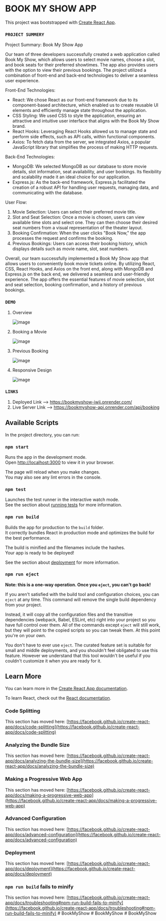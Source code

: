 # BOOK MY SHOW APP

This project was bootstrapped with [Create React App](https://github.com/facebook/create-react-app).

### `PROJECT SUMMERY`

  Project Summary: Book My Show App

Our team of three developers successfully created a web application called Book My Show, which allows users to select movie names, choose a slot, and book seats for their preferred showtimes. The app also provides users with the option to view their previous bookings. The project utilized a combination of front-end and back-end technologies to deliver a seamless user experience.

Front-End Technologies:
- React: We chose React as our front-end framework due to its component-based architecture, which enabled us to create reusable UI elements and efficiently manage state throughout the application.
- CSS Styling: We used CSS to style the application, ensuring an attractive and intuitive user interface that aligns with the Book My Show brand.
- React Hooks: Leveraging React Hooks allowed us to manage state and perform side effects, such as API calls, within functional components.
- Axios: To fetch data from the server, we integrated Axios, a popular JavaScript library that simplifies the process of making HTTP requests.

Back-End Technologies:
- MongoDB: We selected MongoDB as our database to store movie details, slot information, seat availability, and user bookings. Its flexibility and scalability made it an ideal choice for our application.
- Express.js: As the back-end framework, Express.js facilitated the creation of a robust API for handling user requests, managing data, and communicating with the database.

User Flow:
1. Movie Selection: Users can select their preferred movie title.
2. Slot and Seat Selection: Once a movie is chosen, users can view available time slots and select one. They can then choose their desired seat numbers from a visual representation of the theater layout.
3. Booking Confirmation: When the user clicks "Book Now," the app processes the request and confirms the booking.
4. Previous Bookings: Users can access their booking history, which displays details such as movie name, slot, seat numbers.

Overall, our team successfully implemented a Book My Show app that allows users to conveniently book movie tickets online. By utilizing React, CSS, React Hooks, and Axios on the front end, along with MongoDB and Express.js on the back end, we delivered a seamless and user-friendly experience. The app offers the essential features of movie selection, slot and seat selection, booking confirmation, and a history of previous bookings.


### `DEMO`

1. Overview

   ![image](https://github.com/moitri-hazra/BookMyShow-frontend/assets/109571491/55d0cd78-a71e-4ae6-93ef-a4dadc6a7a6d)

2. Booking a Movie

   ![image](https://github.com/moitri-hazra/BookMyShow-frontend/assets/109571491/ec41342c-9a73-4f92-ad22-f702b4f4ee5d)

3. Previous Booking

   ![image](https://github.com/moitri-hazra/BookMyShow-frontend/assets/109571491/486c401d-526a-4895-b30a-1cbccd27a7aa)

4. Responsive Design

   ![image](https://github.com/moitri-hazra/BookMyShow-frontend/assets/109571491/1ac67e26-a028-4dc0-8881-2acc183c366c)


### `LINKS` 

1. Deployed Link --> https://bookmyshow-iwij.onrender.com/
2. Live Server LInk --> https://bookmyshow-api.onrender.com/api/booking





## Available Scripts

In the project directory, you can run:

### `npm start`

Runs the app in the development mode.\
Open [http://localhost:3000](http://localhost:3000) to view it in your browser.

The page will reload when you make changes.\
You may also see any lint errors in the console.

### `npm test`

Launches the test runner in the interactive watch mode.\
See the section about [running tests](https://facebook.github.io/create-react-app/docs/running-tests) for more information.

### `npm run build`

Builds the app for production to the `build` folder.\
It correctly bundles React in production mode and optimizes the build for the best performance.

The build is minified and the filenames include the hashes.\
Your app is ready to be deployed!

See the section about [deployment](https://facebook.github.io/create-react-app/docs/deployment) for more information.

### `npm run eject`

**Note: this is a one-way operation. Once you `eject`, you can't go back!**

If you aren't satisfied with the build tool and configuration choices, you can `eject` at any time. This command will remove the single build dependency from your project.

Instead, it will copy all the configuration files and the transitive dependencies (webpack, Babel, ESLint, etc) right into your project so you have full control over them. All of the commands except `eject` will still work, but they will point to the copied scripts so you can tweak them. At this point you're on your own.

You don't have to ever use `eject`. The curated feature set is suitable for small and middle deployments, and you shouldn't feel obligated to use this feature. However we understand that this tool wouldn't be useful if you couldn't customize it when you are ready for it.

## Learn More

You can learn more in the [Create React App documentation](https://facebook.github.io/create-react-app/docs/getting-started).

To learn React, check out the [React documentation](https://reactjs.org/).

### Code Splitting

This section has moved here: [https://facebook.github.io/create-react-app/docs/code-splitting](https://facebook.github.io/create-react-app/docs/code-splitting)

### Analyzing the Bundle Size

This section has moved here: [https://facebook.github.io/create-react-app/docs/analyzing-the-bundle-size](https://facebook.github.io/create-react-app/docs/analyzing-the-bundle-size)

### Making a Progressive Web App

This section has moved here: [https://facebook.github.io/create-react-app/docs/making-a-progressive-web-app](https://facebook.github.io/create-react-app/docs/making-a-progressive-web-app)

### Advanced Configuration

This section has moved here: [https://facebook.github.io/create-react-app/docs/advanced-configuration](https://facebook.github.io/create-react-app/docs/advanced-configuration)

### Deployment

This section has moved here: [https://facebook.github.io/create-react-app/docs/deployment](https://facebook.github.io/create-react-app/docs/deployment)

### `npm run build` fails to minify

This section has moved here: [https://facebook.github.io/create-react-app/docs/troubleshooting#npm-run-build-fails-to-minify](https://facebook.github.io/create-react-app/docs/troubleshooting#npm-run-build-fails-to-minify)
#   B o o k M y S h o w  
 #   B o o k M y S h o w  
 #   B o o k M y S h o w  
 